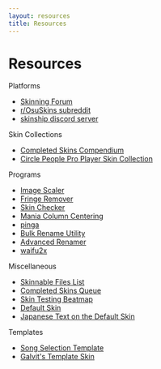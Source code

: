 ```yaml
---
layout: resources
title: Resources
---
```


# Resources

Platforms

-   [Skinning Forum](https://osu.ppy.sh/community/forums/15)
-   [r/OsuSkins subreddit](https://www.reddit.com/r/OsuSkins/)
-   [skinship discord server](https://discord.skinship.xyz/)

Skin Collections

-   [Completed Skins Compendium](https://osu.ppy.sh/community/forums/topics/686664)
-   [Circle People Pro Player Skin Collection](https://circle-people.com/skins/)

Programs

-   [Image Scaler](https://osu.ppy.sh/community/forums/topics/762684)
-   [Fringe Remover](https://osu.ppy.sh/community/forums/topics/1244643)
-   [Skin Checker](https://osu.ppy.sh/community/forums/topics/617168)
-   [Mania Column Centering](https://osu.ppy.sh/community/forums/topics/581972)
-   [pinga](https://css-ig.net/)
-   [Bulk Rename Utility](https://www.bulkrenameutility.co.uk/)
-   [Advanced Renamer](https://www.advancedrenamer.com/)
-   [waifu2x](https://github.com/nagadomi/waifu2x)

Miscellaneous

-   [Skinnable Files List](https://osu.ppy.sh/community/forums/topics/186787)
-   [Completed Skins Queue](https://osu.ppy.sh/community/forums/topics/686672)
-   [Skin Testing Beatmap](https://osu.ppy.sh/beatmapsets/710185#osu/2271898)
-   [Default Skin](http://www.mediafire.com/file/3fvcpl61wnz3xfc/osu%2521_Default_skin_template.osk/file)
-   [Japanese Text on the Default Skin](./japanese_text_on_the_default_skin)

Templates

-   [Song Selection Template](./song_selection)
-   [Galvit's Template Skin](https://osu.ppy.sh/community/forums/topics/923143)
